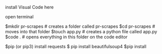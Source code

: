 install Visual Code here

open terminal

$mkdir pr-scrapes # creates a folder called pr-scrapes
$cd pr-scrapes # moves into that folder
$touch app.py # creates a python file called app.py
$code . # opens everything in this folder on the code editor

$pip (or pip3) install requests
$ pip install beautifulsoup4
$pip install 